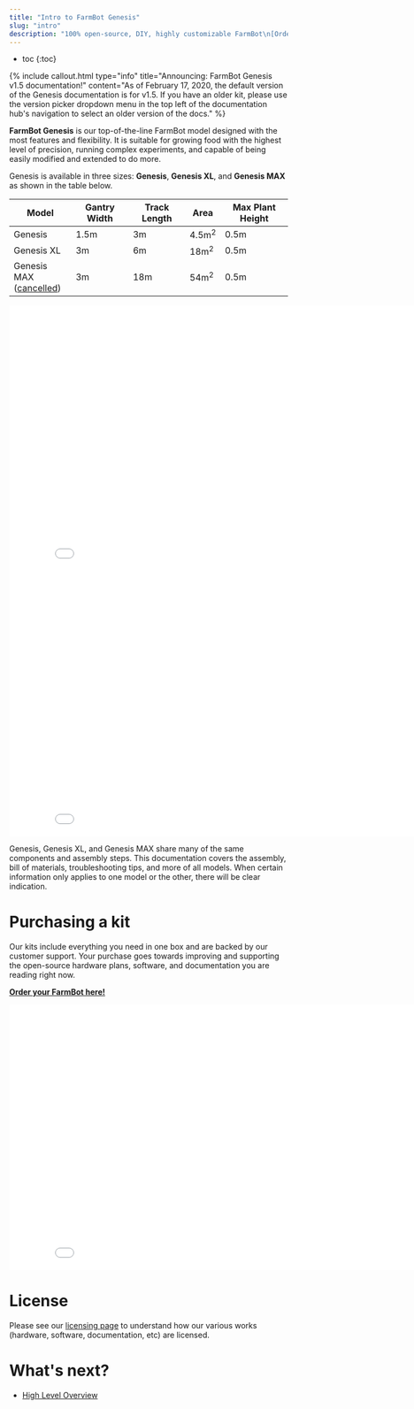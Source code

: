 ```yaml
---
title: "Intro to FarmBot Genesis"
slug: "intro"
description: "100% open-source, DIY, highly customizable FarmBot\n[Order yours here!](http://buy.farm.bot/)"
---
```


* toc
{:toc}


{%
include callout.html
type="info"
title="Announcing: FarmBot Genesis v1.5 documentation!"
content="As of February 17, 2020, the default version of the Genesis documentation is for v1.5. If you have an older kit, please use the version picker dropdown menu in the top left of the documentation hub's navigation to select an older version of the docs."
%}

**FarmBot Genesis** is our top-of-the-line FarmBot model designed with the most features and flexibility. It is suitable for growing food with the highest level of precision, running complex experiments, and capable of being easily modified and extended to do more.

Genesis is available in three sizes: **Genesis**, **Genesis XL**, and **Genesis MAX** as shown in the table below.

|Model                         |Gantry Width                  |Track Length                  |Area                          |Max Plant Height              |
|------------------------------|------------------------------|------------------------------|------------------------------|------------------------------|
|Genesis                       |1.5m                          |3m                            |4.5m<sup>2</sup>              |0.5m
|Genesis XL                    |3m                            |6m                            |18m<sup>2</sup>               |0.5m
|Genesis MAX<br>([cancelled](https://farm.bot/blogs/news/putting-farmbot-genesis-max-and-express-max-on-hold))|3m                            |18m                           |54m<sup>2</sup>               |0.5m



<iframe class="embedly-embed" src="//cdn.embedly.com/widgets/media.html?src=https%3A%2F%2Fwww.youtube.com%2Fembed%2F60htrqei_U0%3Ffeature%3Doembed&url=http%3A%2F%2Fwww.youtube.com%2Fwatch%3Fv%3D60htrqei_U0&image=https%3A%2F%2Fi.ytimg.com%2Fvi%2F60htrqei_U0%2Fhqdefault.jpg&key=f2aa6fc3595946d0afc3d76cbbd25dc3&type=text%2Fhtml&schema=youtube" width="854" height="480" scrolling="no" frameborder="0" allow="autoplay; fullscreen" allowfullscreen="true"></iframe>



<iframe class="embedly-embed" src="//cdn.embedly.com/widgets/media.html?src=https%3A%2F%2Fwww.youtube.com%2Fembed%2F6XWiTzFPWWc%3Ffeature%3Doembed&display_name=YouTube&url=https%3A%2F%2Fwww.youtube.com%2Fwatch%3Fv%3D6XWiTzFPWWc&image=https%3A%2F%2Fi.ytimg.com%2Fvi%2F6XWiTzFPWWc%2Fhqdefault.jpg&key=f2aa6fc3595946d0afc3d76cbbd25dc3&type=text%2Fhtml&schema=youtube" width="854" height="480" scrolling="no" title="YouTube embed" frameborder="0" allow="autoplay; fullscreen" allowfullscreen="true"></iframe>

Genesis, Genesis XL, and Genesis MAX share many of the same components and assembly steps. This documentation covers the assembly, bill of materials, troubleshooting tips, and more of all models. When certain information only applies to one model or the other, there will be clear indication.

# Purchasing a kit
Our kits include everything you need in one box and are backed by our customer support. Your purchase goes towards improving and supporting the open-source hardware plans, software, and documentation you are reading right now.

**[Order your FarmBot here!](http://buy.farm.bot)**

<iframe class="embedly-embed" src="//cdn.embedly.com/widgets/media.html?src=https%3A%2F%2Fwww.youtube.com%2Fembed%2F_jw98qozK4s%3Ffeature%3Doembed&url=http%3A%2F%2Fwww.youtube.com%2Fwatch%3Fv%3D_jw98qozK4s&image=https%3A%2F%2Fi.ytimg.com%2Fvi%2F_jw98qozK4s%2Fhqdefault.jpg&key=02466f963b9b4bb8845a05b53d3235d7&type=text%2Fhtml&schema=youtube" width="854" height="480" scrolling="no" frameborder="0" allowfullscreen></iframe>

# License
Please see our [licensing page](http://licensing.farm.bot) to understand how our various works (hardware, software, documentation, etc) are licensed.

# What's next?

 * [High Level Overview](../FarmBot-Genesis-V1.5/intro/high-level-overview.md)

